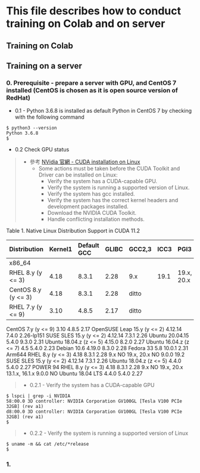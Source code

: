 # This file describes how to conduct training on Colab and on server

## Training on Colab

## Training on a server
### 0. Prerequisite - prepare a server with GPU, and CentOS 7 installed (CentOS is chosen as it is open source version of RedHat)
- 0.1 - Python 3.6.8 is installed as default Python in CentOS 7 by checking with the following command

```
$ python3 --version
Python 3.6.8
$
```

- 0.2 Check GPU status
> - 參考 [NVidia 官網 - CUDA installation on Linux](https://docs.nvidia.com/cuda/cuda-installation-guide-linux/index.html)
>   - Some actions must be taken before the CUDA Toolkit and Driver can be installed on Linux:
>     - Verify the system has a CUDA-capable GPU.
>     - Verify the system is running a supported version of Linux.
>     - Verify the system has gcc installed.
>     - Verify the system has the correct kernel headers and development packages installed.
>     - Download the NVIDIA CUDA Toolkit.
>     - Handle conflicting installation methods.


Table 1. Native Linux Distribution Support in CUDA 11.2 

|Distribution 	|Kernel1 	|Default GCC 	|GLIBC 	|GCC2,3 	|ICC3 	|PGI3 	|XLC3 	|CLANG 	|Arm C/C++|
|:------------- |:-------------|:-----|:-----|:-----|:-----|:-----|:-----|:-----|:-----|
|x86_64||||||||||
|RHEL 8.y (y <= 3) 	|4.18 	|8.3.1 	|2.28 	|9.x 	|19.1 	|19.x, 20.x 	|NO 	|9.0.0 	|NO|
|CentOS 8.y (y <= 3) 	|4.18 	|8.3.1 	|2.28| ditto ||||||
|RHEL 7.y (y <= 9) 	|3.10 	|4.8.5 	|2.17| ditto ||||||

CentOS 7.y (y <= 9) 	3.10 	4.8.5 	2.17
OpenSUSE Leap 15.y (y <= 2) 	4.12.14 	7.4.0 	2.26-lp151
SUSE SLES 15.y (y <= 2) 	4.12.14 	7.3.1 	2.26
Ubuntu 20.04.15 	5.4.0 	9.3.0 	2.31
Ubuntu 18.04.z (z <= 5) 	4.15.0 	8.2.0 	2.27
Ubuntu 16.04.z (z <= 7) 	4.5 	5.4.0 	2.23
Debian 10.6 	4.19.0 	8.3.0 	2.28
Fedora 33 	5.8 	10.0.1 	2.31
Arm644
RHEL 8.y (y <= 3) 	4.18 	8.3.1 	2.28 	9.x 	NO 	19.x, 20.x 	NO 	9.0.0 	19.2
SUSE SLES 15.y (y <= 2) 	4.12.14 	7.3.1 	2.26
Ubuntu 18.04.z (z <= 5) 	4.4.0 	5.4.0 	2.27
POWER 94
RHEL 8.y (y <= 3) 	4.18 	8.3.1 	2.28 	9.x 	NO 	19.x, 20.x 	13.1.x, 16.1.x 	9.0.0 	NO
Ubuntu 18.04 LTS 	4.4.0 	5.4.0 	2.27


> - 0.2.1 - Verify the system has a CUDA-capable GPU

```
$ lspci | grep -i NVIDIA
58:00.0 3D controller: NVIDIA Corporation GV100GL [Tesla V100 PCIe 32GB] (rev a1)
d8:00.0 3D controller: NVIDIA Corporation GV100GL [Tesla V100 PCIe 32GB] (rev a1)
$
```

> - 0.2.2 - Verify the system is running a supported version of Linux

```
$ uname -m && cat /etc/*release
$
```
### 1. 
